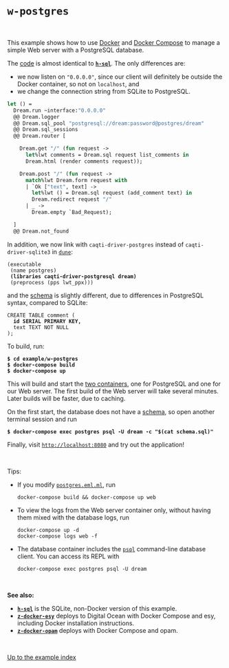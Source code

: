 # `w-postgres`

<br>

This example shows how to use
[Docker](https://en.wikipedia.org/wiki/Docker_(software)) and
[Docker Compose](https://docs.docker.com/compose/) to manage a simple
Web server with a PostgreSQL database.

The
[code](https://github.com/aantron/dream/blob/master/example/w-postgres/postgres.eml.ml)
is almost identical to [**`h-sql`**](../h-sql#files). The only differences are:

- we now listen on `"0.0.0.0"`, since our client will definitely be outside the
  Docker container, so not on `localhost`, and
- we change the connection string from SQLite to PostgreSQL.

```ocaml
let () =
  Dream.run ~interface:"0.0.0.0"
  @@ Dream.logger
  @@ Dream.sql_pool "postgresql://dream:password@postgres/dream"
  @@ Dream.sql_sessions
  @@ Dream.router [

    Dream.get "/" (fun request ->
      let%lwt comments = Dream.sql request list_comments in
      Dream.html (render comments request));

    Dream.post "/" (fun request ->
      match%lwt Dream.form request with
      | `Ok ["text", text] ->
        let%lwt () = Dream.sql request (add_comment text) in
        Dream.redirect request "/"
      | _ ->
        Dream.empty `Bad_Request);

  ]
  @@ Dream.not_found
```

In addition, we now link with `caqti-driver-postgres` instead of
`caqti-driver-sqlite3` in
[`dune`](https://github.com/aantron/dream/blob/master/example/w-postgres/dune):

<pre><code>(executable
 (name postgres)
 <b>(libraries caqti-driver-postgresql dream)</b>
 (preprocess (pps lwt_ppx)))</code></pre>

and the
[schema](https://github.com/aantron/dream/blob/master/example/w-postgres/schema.sql) is slightly different, due to differences in PostgreSQL syntax, compared to
SQLite:

<pre><code>CREATE TABLE comment (
  <b>id SERIAL PRIMARY KEY,</b>
  text TEXT NOT NULL
);</code></pre>

To build, run:

<pre><code><b>$ cd example/w-postgres</b>
<b>$ docker-compose build</b>
<b>$ docker-compose up</b></code></pre>

This will build and start the
[two containers](https://github.com/aantron/dream/blob/master/example/w-postgres/docker-compose.yml),
one for PostgreSQL and one for our Web server. The first build of the Web server
will take several minutes. Later builds will be faster, due to caching.

On the first start, the database does not have a
[schema](https://github.com/aantron/dream/blob/master/example/w-postgres/schema.sql),
so open another terminal session and run

<pre><code><b>$ docker-compose exec postgres psql -U dream -c "$(cat schema.sql)"</b></code></pre>

Finally, visit [`http://localhost:8080`](http:/localhost:8080) and try out the
application!

<br>

Tips:

- If you modify
  [`postgres.eml.ml`](https://github.com/aantron/dream/blob/master/example/w-postgres/postgres.eml.ml),
  run

  ```
  docker-compose build && docker-compose up web
  ```

- To view the logs from the Web server container only, without having them mixed
  with the database logs, run

  ```
  docker-compose up -d
  docker-compose logs web -f
  ```

- The database container includes the
  [`psql`](https://tomcam.github.io/postgres/) command-line database client.
  You can access its REPL with

  ```
  docker-compose exec postgres psql -U dream
  ```

<br>

**See also:**

- [**`h-sql`**](../h-sql#files) is the SQLite, non-Docker version of this
  example.
- [**`z-docker-esy`**](../z-docker-esy#files) deploys to Digital Ocean with
  Docker Compose and esy, including Docker installation instructions.
- [**`z-docker-opam`**](../z-docker-opam#files) deploys with Docker Compose and
  opam.

<br>

[Up to the example index](../#examples)
